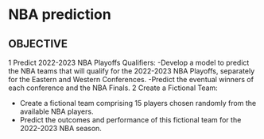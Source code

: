 # NBA prediction
## OBJECTIVE
1 Predict 2022-2023 NBA Playoffs Qualifiers:
-Develop a model to predict the NBA teams that will qualify for the 2022-2023 NBA Playoffs, separately for the Eastern and Western Conferences.
-Predict the eventual winners of each conference and the NBA Finals.
2 Create a Fictional Team:
- Create a fictional team comprising 15 players chosen randomly from the available NBA players.
- Predict the outcomes and performance of this fictional team for the 2022-2023 NBA season.